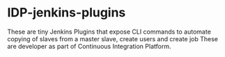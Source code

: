 # IDP-jenkins-plugins
These are tiny Jenkins Plugins that expose CLI commands to automate copying of slaves from a master slave, create users and create job
These are developer as part of Continuous Integration Platform.
